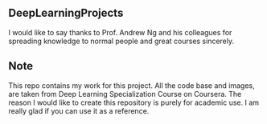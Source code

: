 ## DeepLearningProjects

I would like to say thanks to Prof. Andrew Ng and his colleagues for spreading knowledge to normal people and great courses sincerely.

## Note

This repo contains my work for this project. All the code base and images, are taken from Deep Learning Specialization Course on Coursera.
The reason I would like to create this repository is purely for academic use. I am really glad if you can use it as a reference.
